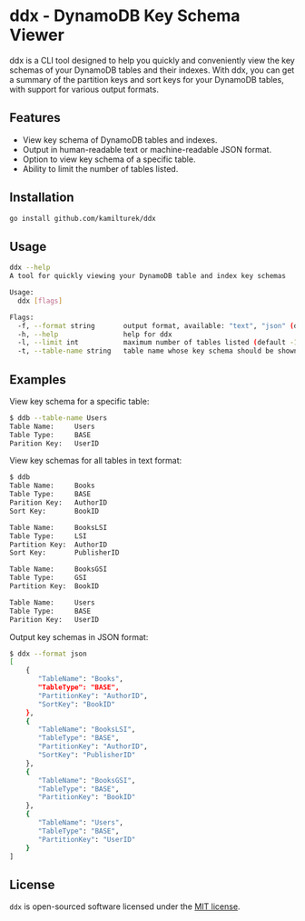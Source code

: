 # ddx - DynamoDB Key Schema Viewer

ddx is a CLI tool designed to help you quickly and conveniently view the key
schemas of your DynamoDB tables and their indexes. With ddx, you can get a
summary of the partition keys and sort keys for your DynamoDB tables, with
support for various output formats.

## Features

- View key schema of DynamoDB tables and indexes.
- Output in human-readable text or machine-readable JSON format.
- Option to view key schema of a specific table.
- Ability to limit the number of tables listed.

## Installation

```sh
go install github.com/kamilturek/ddx
```

## Usage

```sh
ddx --help
A tool for quickly viewing your DynamoDB table and index key schemas

Usage:
  ddx [flags]

Flags:
  -f, --format string       output format, available: "text", "json" (default "text")
  -h, --help                help for ddx
  -l, --limit int           maximum number of tables listed (default -1)
  -t, --table-name string   table name whose key schema should be shown (all if not specified)
```

## Examples

View key schema for a specific table:

```sh
$ ddb --table-name Users
Table Name:     Users
Table Type:     BASE
Parition Key:   UserID
```

View key schemas for all tables in text format:

```sh
$ ddb
Table Name:     Books
Table Type:     BASE
Parition Key:   AuthorID
Sort Key:       BookID

Table Name:     BooksLSI
Table Type:     LSI
Partition Key:  AuthorID
Sort Key:       PublisherID

Table Name:     BooksGSI
Table Type:     GSI
Partition Key:  BookID

Table Name:     Users
Table Type:     BASE
Parition Key:   UserID
```

Output key schemas in JSON format:

```sh
$ ddx --format json
[
    {
       "TableName": "Books",
       "TableType": "BASE",
       "PartitionKey": "AuthorID",
       "SortKey": "BookID"
    },
    {
       "TableName": "BooksLSI",
       "TableType": "BASE",
       "PartitionKey": "AuthorID",
       "SortKey": "PublisherID"
    },
    {
       "TableName": "BooksGSI",
       "TableType": "BASE",
       "PartitionKey": "BookID"
    },
    {
       "TableName": "Users",
       "TableType": "BASE",
       "PartitionKey": "UserID"
    }
]
```

## License

`ddx` is open-sourced software licensed under the [MIT license](LICENSE).
